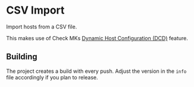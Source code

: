 # CSV Import

Import hosts from a CSV file.

This makes use of Check MKs [Dynamic Host Configuration (DCD)](https://docs.checkmk.com/latest/de/dcd.html) feature.

## Building

The project creates a build with every push.
Adjust the version in the `info` file accordingly if you plan to release.
